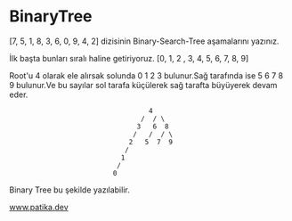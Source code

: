 # BinaryTree


[7, 5, 1, 8, 3, 6, 0, 9, 4, 2] dizisinin Binary-Search-Tree aşamalarını yazınız.


İlk başta bunları sıralı haline getiriyoruz.
[0, 1, 2 , 3, 4, 5, 6, 7, 8, 9]

Root'u 4 olarak ele alırsak solunda 0 1 2 3 bulunur.Sağ tarafında ise 5 6 7 8 9 bulunur.Ve bu sayılar sol tarafa küçülerek sağ tarafta büyüyerek devam eder.


                                       4
                                     /  / \
                                    3   6  8
                                   /   /  / \
                                  2   5  7  9
                                 /       
                                1       
                               /
                              0 
Binary Tree bu şekilde yazılabilir. 




www.patika.dev 
